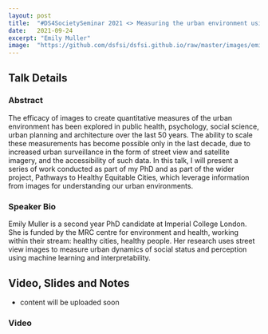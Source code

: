 ```yaml
---
layout: post
title:  "#DS4SocietySeminar 2021 <> Measuring the urban environment using street view imagery"
date:   2021-09-24
excerpt: "Emily Muller"
image:  "https://github.com/dsfsi/dsfsi.github.io/raw/master/images/emily.png"
---
```


## Talk Details
### Abstract
The efficacy of images to create quantitative measures of the urban environment has been explored in public health, psychology, social science, urban planning and architecture over the last 50 years. The ability to scale these measurements has become possible only in the last decade, due to increased urban surveillance in the form of street view and satellite imagery, and the accessibility of such data. In this talk, I will present a series of work conducted as part of my PhD and as part of the wider project, Pathways to Healthy Equitable Cities, which leverage information from images for understanding our urban environments.


### Speaker Bio
Emily Muller is a second year PhD candidate at Imperial College London. She is funded by the MRC centre for environment and health, working within their stream: healthy cities, healthy people. Her research uses street view images to measure urban dynamics of social status and perception using machine learning and interpretability.



## Video, Slides and Notes

* content will be uploaded soon
    
### Video
<iframe width="565" height="315" src="hhttps://youtu.be/XFj1TOzqNcU" frameborder="0" allow="accelerometer; autoplay; encrypted-media; gyroscope; picture-in-picture" allowfullscreen></iframe>




